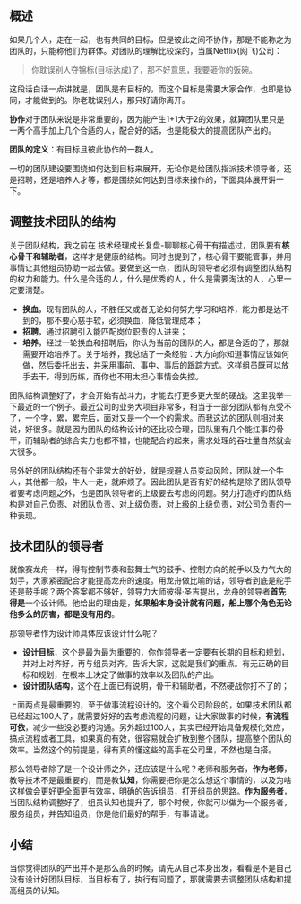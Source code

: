 ## 概述

如果几个人，走在一起，也有共同的目标，但是彼此之间不协作，那是不能称之为团队的，只能称他们为群体。对团队的理解比较深的，当属Netflix(网飞)公司：

> 你耽误别人夺锦标(目标达成)了，那不好意思，我要砸你的饭碗。

这段话白话一点讲就是，团队是有目标的，而这个目标是需要大家合作，也即是协同，才能做到的。你老耽误别人，那只好请你离开。

**协作**对于团队来说是非常重要的，因为能产生1+1大于2的效果，就算团队里只是一两个高手加上几个合适的人，配合好的话，也是能极大的提高团队产出的。

**团队的定义**：有目标且彼此协作的一群人。

一切的团队建设要围绕如何达到目标来展开，无论你是给团队指派技术领导者，还是招聘，还是培养人才等，都是围绕如何达到目标来操作的，下面具体展开讲一下。

## 调整技术团队的结构

关于团队结构，我之前在 技术经理成长复盘-聊聊核心骨干有描述过，团队要有**核心骨干和辅助者**，这样才是健康的结构。同时也提到了，核心骨干要能管事，并用事情让其他组员协助一起去做。要做到这一点，团队的领导者必须有调整团队结构的权力和能力。什么是合适的人，什么是优秀的人，什么是需要淘汰的人，心里一定要清楚。

- **换血**，现有团队的人，不胜任又或者无论如何努力学习和培养，能力都是达不到的，那不要心慈手软，必须换血，降低管理成本；
- **招聘**，通过招聘引入能匹配岗位职责的人进来；
- **培养**，经过一轮换血和招聘后，你认为当前的团队的人，都是合适的了，那就需要开始培养了。关于培养，我总结了一条经验：大方向你知道事情应该如何做，然后委托出去，并采用事前、事中、事后的跟踪方式。这样组员既可以放手去干，得到历练，而你也不用太担心事情会失控。

团队结构调整好了，才会开始有战斗力，才能去打更多更大型的硬战。这里我举一下最近的一个例子。最近公司的业务大项目非常多，相当于一部分团队都有点受不了，一个字，累，累完后，面对又是一个一个的需求。而我这边的团队则相对来说，好很多。就是因为团队的结构设计的还比较合理，团队里有几个能扛事的骨干，而辅助者的综合实力也都不错，也能配合的起来，需求处理的吞吐量自然就会大很多。

另外好的团队结构还有个非常大的好处，就是规避人员变动风险，团队就一个牛人，其他都一般，牛人一走，就麻烦了。因此团队是否有好的结构是除了团队领导者要考虑问题之外，也是团队领导者的上级要去考虑的问题。努力打造好的团队结构是对自己负责、对团队负责、对上级负责，对上级的上级负责，对公司负责的一种表现。

## 技术团队的领导者

就像赛龙舟一样，得有控制节奏和鼓舞士气的鼓手、控制方向的舵手以及力气大的划手，大家紧密配合才能提高龙舟的速度。用龙舟做比喻的话，领导者到底是舵手还是鼓手呢？两个答案都不够好，领导力大师彼得·圣吉提出，龙舟的领导者**首先得是**一个设计师。他给出的理由是，**如果船本身设计就有问题，船上哪个角色无论他多么的厉害，都是没有用的**。

那领导者作为设计师具体应该设计什么呢？

- **设计目标**，这个是最为最为重要的，你作领导者一定要有长期的目标和规划，并对上对齐好，再与组员对齐。告诉大家，这就是我们的重点。有无正确的目标和规划，在根本上决定了做事的效率以及团队的产出。
- **设计团队结构**，这个在上面已有说明，骨干和辅助者，不然硬战你打不了的；

上面两点是最重要的，至于做事流程设计的，这个看公司阶段的，如果技术团队都已经超过100人了，就需要好好的去考虑流程的问题，让大家做事的时候，**有流程可依**，减少一些没必要的沟通。另外超过100人，其实已经开始具备规模化效应，搞点流程或者工具，如果真的有效，很容易就会扩散到整个团队，提高整个团队的效率。当然这个的前提是，得有真的懂这些的高手在公司里，不然也是白搭。

那么领导者除了是一个设计师之外，还应该是什么呢？老师和服务者，**作为老师**，教导技术不是最重要的，而是教**认知**，你需要把你是怎么想这个事情的，以及为啥这样做会更好更全面更有效率，明确的告诉组员，打开组员的思路。**作为服务者**，当团队结构调整好了，组员认知也提升了，那个时候，你就可以做为一个服务者，服务组员，并告知组员，你是他们最好的帮手，有事请说。

## 小结

当你觉得团队的产出并不是那么高的时候，请先从自己本身出发，看看是不是自己没有设计好团队目标，当目标有了，执行有问题了，那就需要去调整团队结构和提高组员的认知。
